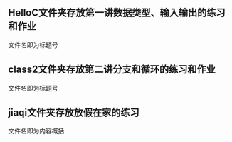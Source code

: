 ## HelloC文件夹存放第一讲数据类型、输入输出的练习和作业

文件名即为标题号

## class2文件夹存放第二讲分支和循环的练习和作业

文件名即为标题号

## jiaqi文件夹存放放假在家的练习

文件名即为内容概括
